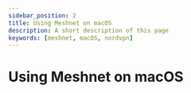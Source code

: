 ```yaml
---
sidebar_position: 2
title: Using Meshnet on macOS
description: A short description of this page
keywords: [meshnet, macOS, nordvpn]
---
```

# Using Meshnet on macOS